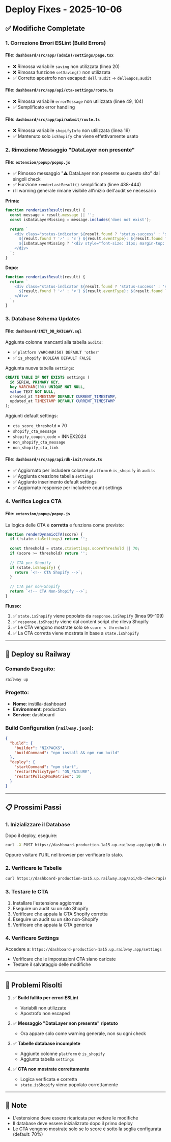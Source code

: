 # Deploy Fixes - 2025-10-06

## ✅ Modifiche Completate

### 1. **Correzione Errori ESLint (Build Errors)**

#### File: `dashboard/src/app/(admin)/settings/page.tsx`
- ❌ Rimossa variabile `saving` non utilizzata (linea 20)
- ❌ Rimossa funzione `setSaving()` non utilizzata
- ✅ Corretto apostrofo non escaped: `dell'audit` → `dell&apos;audit`

#### File: `dashboard/src/app/api/cta-settings/route.ts`
- ❌ Rimossa variabile `errorMessage` non utilizzata (linee 49, 104)
- ✅ Semplificato error handling

#### File: `dashboard/src/app/api/submit/route.ts`
- ❌ Rimossa variabile `shopifyInfo` non utilizzata (linea 19)
- ✅ Mantenuto solo `isShopify` che viene effettivamente usato

### 2. **Rimozione Messaggio "DataLayer non presente"**

#### File: `extension/popup/popup.js`
- ✅ Rimosso messaggio "⚠️ DataLayer non presente su questo sito" dai singoli check
- ✅ Funzione `renderLastResult()` semplificata (linee 438-444)
- ℹ️ Il warning generale rimane visibile all'inizio dell'audit se necessario

**Prima:**
```javascript
function renderLastResult(result) {
  const message = result.message || '';
  const isDataLayerMissing = message.includes('does not exist');
  
  return `
    <div class="status-indicator ${result.found ? 'status-success' : 'status-error'}">
      ${result.found ? '✓' : '✗'} ${result.eventType}: ${result.found ? 'Trovato' : 'Non trovato'}
      ${isDataLayerMissing ? '<div style="font-size: 11px; margin-top: 4px;">⚠️ DataLayer non presente su questo sito</div>' : ''}
    </div>
  `;
}
```

**Dopo:**
```javascript
function renderLastResult(result) {
  return `
    <div class="status-indicator ${result.found ? 'status-success' : 'status-error'}">
      ${result.found ? '✓' : '✗'} ${result.eventType}: ${result.found ? 'Trovato' : 'Non trovato'}
    </div>
  `;
}
```

### 3. **Database Schema Updates**

#### File: `dashboard/INIT_DB_RAILWAY.sql`
Aggiunte colonne mancanti alla tabella `audits`:
- ✅ `platform VARCHAR(50) DEFAULT 'other'`
- ✅ `is_shopify BOOLEAN DEFAULT FALSE`

Aggiunta nuova tabella `settings`:
```sql
CREATE TABLE IF NOT EXISTS settings (
  id SERIAL PRIMARY KEY,
  key VARCHAR(100) UNIQUE NOT NULL,
  value TEXT NOT NULL,
  created_at TIMESTAMP DEFAULT CURRENT_TIMESTAMP,
  updated_at TIMESTAMP DEFAULT CURRENT_TIMESTAMP
);
```

Aggiunti default settings:
- `cta_score_threshold` = 70
- `shopify_cta_message`
- `shopify_coupon_code` = INNEX2024
- `non_shopify_cta_message`
- `non_shopify_cta_link`

#### File: `dashboard/src/app/api/db-init/route.ts`
- ✅ Aggiornato per includere colonne `platform` e `is_shopify` in `audits`
- ✅ Aggiunta creazione tabella `settings`
- ✅ Aggiunto inserimento default settings
- ✅ Aggiornato response per includere count settings

### 4. **Verifica Logica CTA**

#### File: `extension/popup/popup.js`
La logica delle CTA è **corretta** e funziona come previsto:

```javascript
function renderDynamicCTA(score) {
  if (!state.ctaSettings) return '';
  
  const threshold = state.ctaSettings.scoreThreshold || 70;
  if (score >= threshold) return '';
  
  // CTA per Shopify
  if (state.isShopify) {
    return `<!-- CTA Shopify -->`;
  }
  
  // CTA per non-Shopify
  return `<!-- CTA Non-Shopify -->`;
}
```

**Flusso:**
1. ✅ `state.isShopify` viene popolato da `response.isShopify` (linea 99-109)
2. ✅ `response.isShopify` viene dal content script che rileva Shopify
3. ✅ Le CTA vengono mostrate solo se `score < threshold`
4. ✅ La CTA corretta viene mostrata in base a `state.isShopify`

---

## 🚀 Deploy su Railway

### Comando Eseguito:
```bash
railway up
```

### Progetto:
- **Nome**: instilla-dashboard
- **Environment**: production
- **Service**: dashboard

### Build Configuration (`railway.json`):
```json
{
  "build": {
    "builder": "NIXPACKS",
    "buildCommand": "npm install && npm run build"
  },
  "deploy": {
    "startCommand": "npm start",
    "restartPolicyType": "ON_FAILURE",
    "restartPolicyMaxRetries": 10
  }
}
```

---

## 📋 Prossimi Passi

### 1. Inizializzare il Database
Dopo il deploy, eseguire:
```bash
curl -X POST https://dashboard-production-1a15.up.railway.app/api/db-init
```

Oppure visitare l'URL nel browser per verificare lo stato.

### 2. Verificare le Tabelle
```bash
curl https://dashboard-production-1a15.up.railway.app/api/db-check?apiKey=YOUR_API_KEY
```

### 3. Testare le CTA
1. Installare l'estensione aggiornata
2. Eseguire un audit su un sito Shopify
3. Verificare che appaia la CTA Shopify corretta
4. Eseguire un audit su un sito non-Shopify
5. Verificare che appaia la CTA generica

### 4. Verificare Settings
Accedere a: `https://dashboard-production-1a15.up.railway.app/settings`
- Verificare che le impostazioni CTA siano caricate
- Testare il salvataggio delle modifiche

---

## 🐛 Problemi Risolti

1. ✅ **Build fallito per errori ESLint**
   - Variabili non utilizzate
   - Apostrofo non escaped

2. ✅ **Messaggio "DataLayer non presente" ripetuto**
   - Ora appare solo come warning generale, non su ogni check

3. ✅ **Tabelle database incomplete**
   - Aggiunte colonne `platform` e `is_shopify`
   - Aggiunta tabella `settings`

4. ✅ **CTA non mostrate correttamente**
   - Logica verificata e corretta
   - `state.isShopify` viene popolato correttamente

---

## 📝 Note

- L'estensione deve essere ricaricata per vedere le modifiche
- Il database deve essere inizializzato dopo il primo deploy
- Le CTA vengono mostrate solo se lo score è sotto la soglia configurata (default: 70%)
